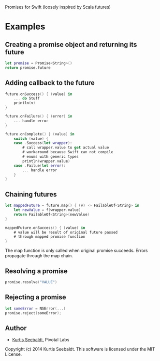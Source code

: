 Promises for Swift
(loosely inspired by Scala futures)

# Examples

## Creating a promise object and returning its future 

```swift
let promise = Promise<String>()
return promise.future
```

## Adding callback to the future

```swift
future.onSuccess() { (value) in
    ... do Stuff
    println(v)
}

future.onFailure() { (error) in
    ... handle error
}

future.onComplete() { (value) in
    switch (value) {
    case .Success(let wrapper):
        # call wrapper.value to get actual value
        # workaround because Swift can not compile
        # enums with generic types
        println(wrapper.value)
    case .Failue(let error):
        ... handle error
    }
}
```

## Chaining futures

```swift
let mappedFuture = future.map() { (v) -> FailableOf<String> in
    let newValue = f(wrapper.value)
    return FailableOf<String>(newValue)
}

mappedFuture.onSuccess() { (value) in
    # value will be result of original future passed
    # through mapped promise function
}
```

The map function is only called when original promise succeeds.  Errors propagate
through the map chain.

## Resolving a promise

```swift
promise.resolve("VALUE")
```

## Rejecting a promise

```swift
let someError = NSError(...)
promise.reject(someError);
```

## Author

* [Kurtis Seebaldt](mailto:kurtis@pivotallabs.com), Pivotal Labs

Copyright (c) 2014 Kurtis Seebaldt. This software is licensed under the MIT License.
